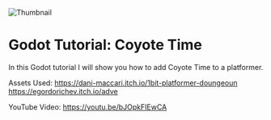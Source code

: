 ![Thumbnail](https://img.youtube.com/vi/bJOpkFIEwCA/maxresdefault.jpg)

# Godot Tutorial: Coyote Time

In this Godot tutorial I will show you how to add Coyote Time to a platformer.

Assets Used: https://dani-maccari.itch.io/1bit-platformer-doungeoun https://egordorichev.itch.io/adve

YouTube Video: https://youtu.be/bJOpkFIEwCA
